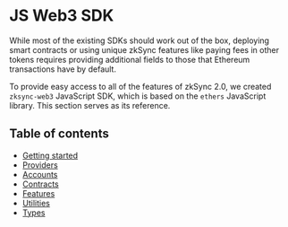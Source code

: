 # JS Web3 SDK

While most of the existing SDKs should work out of the box, deploying smart contracts or using unique zkSync features like paying fees in other tokens requires providing additional fields to those that Ethereum transactions have by default.

To provide easy access to all of the features of zkSync 2.0, we created `zksync-web3` JavaScript SDK, which is based on the `ethers` JavaScript library. This section serves as its reference.

## Table of contents

- [Getting started](./getting-started)
- [Providers](./providers)
- [Accounts](./accounts)
- [Contracts](./contracts)
- [Features](./features)
- [Utilities](./utils)
- [Types](./types)
